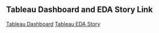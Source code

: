 ## Tableau Dashboard and EDA Story Link
[Tableau Dashboard](https://us-west-2b.online.tableau.com/#/site/ise543spring2024/workbooks/1602842?:origin=card_share_link)
[Tableau EDA Story](https://us-west-2b.online.tableau.com/#/site/ise543spring2024/workbooks/1602859?:origin=card_share_link)
